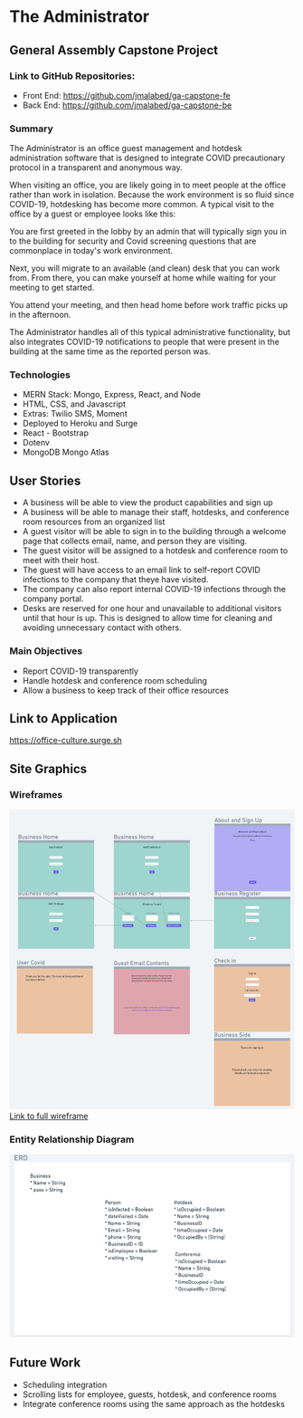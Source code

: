 # The Administrator

## General Assembly Capstone Project

### Link to GitHub Repositories:

- Front End: https://github.com/jmalabed/ga-capstone-fe
- Back End: https://github.com/jmalabed/ga-capstone-be

### Summary

The Administrator is an office guest management and hotdesk administration software that is designed to integrate COVID precautionary protocol in a transparent and anonymous way.

When visiting an office, you are likely going in to meet people at the office rather than work in isolation. Because the work environment is so fluid since COVID-19, hotdesking has become more common. A typical visit to the office by a guest or employee looks like this:

You are first greeted in the lobby by an admin that will typically sign you in to the building for security and Covid screening questions that are commonplace in today's work environment.

Next, you will migrate to an available (and clean) desk that you can work from. From there, you can make yourself at home while waiting for your meeting to get started.

You attend your meeting, and then head home before work traffic picks up in the afternoon.

The Administrator handles all of this typical administrative functionality, but also integrates COVID-19 notifications to people that were present in the building at the same time as the reported person was.

### Technologies

- MERN Stack: Mongo, Express, React, and Node
- HTML, CSS, and Javascript
- Extras: Twilio SMS, Moment
- Deployed to Heroku and Surge
- React - Bootstrap
- Dotenv
- MongoDB Mongo Atlas

## User Stories

- A business will be able to view the product capabilities and sign up
- A business will be able to manage their staff, hotdesks, and conference room resources from an organized list
- A guest visitor will be able to sign in to the building through a welcome page that collects email, name, and person they are visiting.
- The guest visitor will be assigned to a hotdesk and conference room to meet with their host.
- The guest will have access to an email link to self-report COVID infections to the company that theye have visited.
- The company can also report internal COVID-19 infections through the company portal.
- Desks are reserved for one hour and unavailable to additional visitors until that hour is up. This is designed to allow time for cleaning and avoiding unnecessary contact with others.

### Main Objectives

- Report COVID-19 transparently
- Handle hotdesk and conference room scheduling
- Allow a business to keep track of their office resources

## Link to Application

https://office-culture.surge.sh

## Site Graphics

### Wireframes

![Image of Wireframes](https://github.com/jmalabed/Administrator-Back-End/blob/main/img/administrator-full-wireframes.png?raw=true)
[Link to full wireframe](https://whimsical.com/covid-tracker-6fwqnmsjsuYbuo55pMUpZY)

### Entity Relationship Diagram

![Image of ERD](https://github.com/jmalabed/Administrator-Back-End/blob/main/img/administrator-ERD.png?raw=true)

## Future Work

- Scheduling integration
- Scrolling lists for employee, guests, hotdesk, and conference rooms
- Integrate conference rooms using the same approach as the hotdesks
